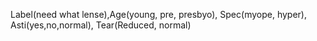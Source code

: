 Label(need what lense),Age(young, pre, presbyo), Spec(myope, hyper), Asti(yes,no,normal), Tear(Reduced, normal)
